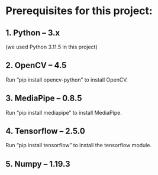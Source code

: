 # Prerequisites for this project:

## 1. Python – 3.x 
(we used Python 3.11.5 in this project)
## 2. OpenCV – 4.5

Run “pip install opencv-python” to install OpenCV.
## 3. MediaPipe – 0.8.5

Run “pip install mediapipe” to install MediaPipe.
## 4. Tensorflow – 2.5.0

Run “pip install tensorflow” to install the tensorflow module.
## 5. Numpy – 1.19.3
